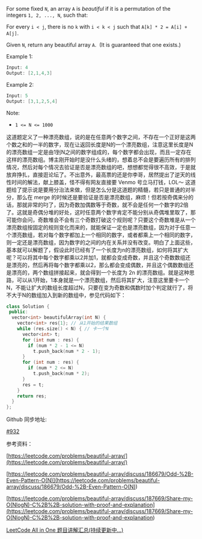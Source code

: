 For some fixed `N`, an array `A` is _beautiful_ if it is a permutation of the integers `1, 2, ..., N`, such that:

For every `i < j`, there is no `k` with `i < k < j` such that `A[k] * 2 = A[i] + A[j]`.

Given `N`, return any beautiful array `A`.  (It is guaranteed that one exists.)

Example 1:

```cpp
Input: 4
Output: [2,1,4,3]
```

Example 2:

```cpp
Input: 5
Output: [3,1,2,5,4]
```

Note:

- `1 <= N <= 1000`

这道题定义了一种漂亮数组，说的是在任意两个数字之间，不存在一个正好是这两个数之和的一半的数字，现在让返回长度是N的一个漂亮数组，注意这里长度是N的漂亮数组一定是由1到N之间的数字组成的，每个数字都会出现，而且一定存在这样的漂亮数组。博主刚开始时是没什么头绪的，想着总不会是要遍历所有的排列情况，然后对每个情况去验证是否是漂亮数组的吧，想想都觉得很不高效，于是就放弃挣扎，直接逛论坛了。不出意外，最高票的还是你李哥，居然提出了逆天的线性时间的解法，献上膝盖，怪不得有网友直接要 Venmo 号立马打钱，LOL～ 这道题给了提示说是要用分治法来做，但是怎么分是这道题的精髓，若只是普通的对半分，那么在 merge 的时候还是要验证是否是漂亮数组，麻烦！但若按奇偶来分的话，那就非常的叼了，因为奇数加偶数等于奇数，就不会是任何一个数字的2倍了。这就是奇偶分堆的好处，这时任意两个数字肯定不能分别从奇偶堆里取了，那可能你会问，奇数堆会不会有三个奇数打破这个规则呢？只要这个奇数堆是从一个漂亮数组按固定的规则变化而来的，就能保证一定也是漂亮数组，因为对于任意一个漂亮数组，若对每个数字都加上一个相同的数字，或者都乘上一个相同的数字，则一定还是漂亮数组，因为数字的之间的内在关系并没有改变。明白了上面这些，基本就可以解题了，假设此时已经有了一个长度为n的漂亮数组，如何将其扩大呢？可以将其中每个数字都乘以2并加1，就都会变成奇数，并且这个奇数数组还是漂亮的，然后再将每个数字都乘以2，那么都会变成偶数，并且这个偶数数组还是漂亮的，两个数组拼接起来，就会得到一个长度为 2n 的漂亮数组。就是这种思路，可以从1开始，1本身就是一个漂亮数组，然后将其扩大，注意这里要卡一个N，不能让扩大的数组长度超过N，只要在变为奇数和偶数时加个判定就行了，将不大于N的数组加入到新的数组中，参见代码如下：

```cpp
class Solution {
 public:
  vector<int> beautifulArray(int N) {
    vector<int> res{1}; // 从1开始的结果数组
    while (res.size() < N) { // 卡一个N
      vector<int> t;
      for (int num : res) {
        if (num * 2 - 1 <= N)
          t.push_back(num * 2 - 1);
      }
      for (int num : res) {
        if (num * 2 <= N)
          t.push_back(num * 2);
      }
      res = t;
    }
    return res;
  }
};
```

Github 同步地址:

[#932](https://github.com/grandyang/leetcode/issues/932)

参考资料：

[https://leetcode.com/problems/beautiful-array/](https://leetcode.com/problems/beautiful-array/)

[](<https://leetcode.com/problems/beautiful-array/discuss/186679/Odd-%2B-Even-Pattern-O(N)>)[https://leetcode.com/problems/beautiful-array/discuss/186679/Odd-%2B-Even-Pattern-O(N)](<https://leetcode.com/problems/beautiful-array/discuss/186679/Odd-%2B-Even-Pattern-O(N)>)

[](<https://leetcode.com/problems/beautiful-array/discuss/187669/Share-my-O(NlogN)-C%2B%2B-solution-with-proof-and-explanation>)[https://leetcode.com/problems/beautiful-array/discuss/187669/Share-my-O(NlogN)-C%2B%2B-solution-with-proof-and-explanation](<https://leetcode.com/problems/beautiful-array/discuss/187669/Share-my-O(NlogN)-C%2B%2B-solution-with-proof-and-explanation>)

[LeetCode All in One 题目讲解汇总(持续更新中...)](https://www.cnblogs.com/grandyang/p/4606334.html)
